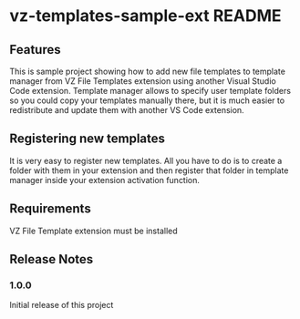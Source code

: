 # vz-templates-sample-ext README

## Features

This is sample project showing how to add new file templates to template manager from VZ File Templates extension using another Visual Studio Code extension. Template manager allows to specify user template folders so you could copy your templates manually there, but it is much easier to redistribute and update them with another VS Code extension. 

## Registering new templates

It is very easy to register new templates. All you have to do is to create a folder with them in your extension and then register that folder in template manager inside your extension activation function.

## Requirements

VZ File Template extension must be installed

## Release Notes

### 1.0.0

Initial release of this project
